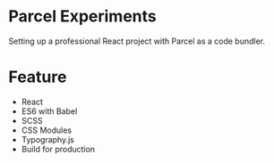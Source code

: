 # Parcel Experiments

Setting up a professional React project with Parcel as a code bundler.

# Feature

- React
- ES6 with Babel
- SCSS
- CSS Modules
- Typography.js
- Build for production
